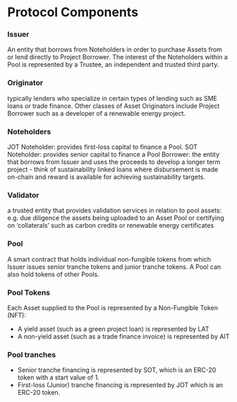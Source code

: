 # Protocol Components

### Issuer

An entity that borrows from Noteholders in order to purchase Assets from or lend directly to Project Borrower. The interest of the Noteholders within a Pool is represented by a Trustee, an independent and trusted third party.

### Originator

typically lenders who specialize in certain types of lending such as SME loans or trade finance. Other classes of Asset Originators include Project Borrower such as a developer of a renewable energy project.

### Noteholders

JOT Noteholder: provides first-loss capital to finance a Pool. SOT Noteholder: provides senior capital to finance a Pool Borrower: the entity that borrows from Issuer and uses the proceeds to develop a longer term project - think of sustainability linked loans where disbursement is made on-chain and reward is available for achieving sustainability targets.

### Validator

a trusted entity that provides validation services in relation to pool assets: e.g. due diligence the assets being uploaded to an Asset Pool or certifying on ‘collaterals’ such as carbon credits or renewable energy certificates

### Pool

A smart contract that holds individual non-fungible tokens from which Issuer issues senior tranche tokens and junior tranche tokens. A Pool can also hold tokens of other Pools.

### Pool Tokens

Each Asset supplied to the Pool is represented by a Non-Fungible Token (NFT):

* A yield asset (such as a green project loan) is represented by LAT
* A non-yield asset (such as a trade finance invoice) is represented by AIT

### Pool tranches

* Senior tranche financing is represented by SOT, which is an ERC-20 token with a start value of 1.
* First-loss (Junior) tranche financing is represented by JOT which is an ERC-20 token.

